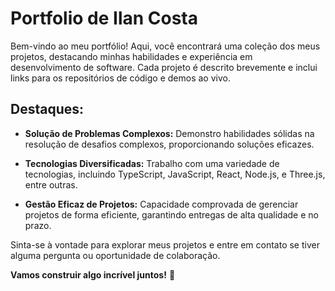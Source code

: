 # Portfolio de Ilan Costa

Bem-vindo ao meu portfólio! Aqui, você encontrará uma coleção dos meus projetos, destacando minhas habilidades e experiência em desenvolvimento de software. Cada projeto é descrito brevemente e inclui links para os repositórios de código e demos ao vivo.

## Destaques:

- **Solução de Problemas Complexos:** Demonstro habilidades sólidas na resolução de desafios complexos, proporcionando soluções eficazes.

- **Tecnologias Diversificadas:** Trabalho com uma variedade de tecnologias, incluindo TypeScript, JavaScript, React, Node.js, e Three.js, entre outras.

- **Gestão Eficaz de Projetos:** Capacidade comprovada de gerenciar projetos de forma eficiente, garantindo entregas de alta qualidade e no prazo.

Sinta-se à vontade para explorar meus projetos e entre em contato se tiver alguma pergunta ou oportunidade de colaboração.

**Vamos construir algo incrível juntos!** 🚀
